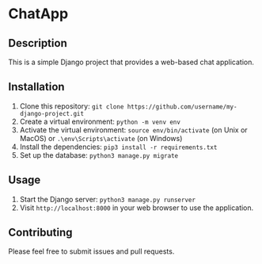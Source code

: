 # ChatApp

## Description

This is a simple Django project that provides a web-based chat application.

## Installation

1. Clone this repository: `git clone https://github.com/username/my-django-project.git`
2. Create a virtual environment: `python -m venv env`
3. Activate the virtual environment: `source env/bin/activate` (on Unix or MacOS) or `.\env\Scripts\activate` (on Windows)
4. Install the dependencies: `pip3 install -r requirements.txt`
5. Set up the database: `python3 manage.py migrate`

## Usage

1. Start the Django server: `python3 manage.py runserver`
2. Visit `http://localhost:8000` in your web browser to use the application.

## Contributing

Please feel free to submit issues and pull requests.
